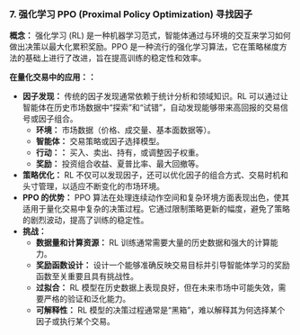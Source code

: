 ### 7. 强化学习 PPO (Proximal Policy Optimization) 寻找因子

**概念：** 强化学习 (RL) 是一种机器学习范式，智能体通过与环境的交互来学习如何做出决策以最大化累积奖励。PPO 是一种流行的强化学习算法，它在策略梯度方法的基础上进行了改进，旨在提高训练的稳定性和效率。

**在量化交易中的应用：：**
*   **因子发现：** 传统的因子发现通常依赖于统计分析和领域知识。RL 可以通过让智能体在历史市场数据中“探索”和“试错”，自动发现能够带来高回报的交易信号或因子组合。
    *   **环境：** 市场数据（价格、成交量、基本面数据等）。
    *   **智能体：** 交易策略或因子选择模型。
    *   **行动：：** 买入、卖出、持有，或调整因子权重。
    *   **奖励：** 投资组合收益、夏普比率、最大回撤等。
*   **策略优化：** RL 不仅可以发现因子，还可以优化因子的组合方式、交易时机和头寸管理，以适应不断变化的市场环境。
*   **PPO 的优势：** PPO 算法在处理连续动作空间和复杂环境方面表现出色，使其适用于量化交易中复杂的决策过程。它通过限制策略更新的幅度，避免了策略的剧烈波动，提高了训练的稳定性。
*   **挑战：**
    *   **数据量和计算资源：** RL 训练通常需要大量的历史数据和强大的计算能力。
    *   **奖励函数设计：** 设计一个能够准确反映交易目标并引导智能体学习的奖励函数至关重要且具有挑战性。
    *   **过拟合：** RL 模型在历史数据上表现良好，但在未来市场中可能失效，需要严格的验证和泛化能力。
    *   **可解释性：** RL 模型的决策过程通常是“黑箱”，难以解释其为何选择某个因子或执行某个交易。
